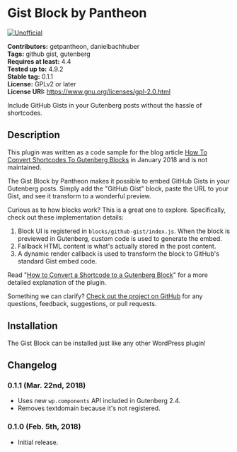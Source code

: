 # Gist Block by Pantheon #
[![Unofficial](https://img.shields.io/badge/Pantheon-Unofficial-yellow?logo=pantheon&color=FFDC28)](https://pantheon.io/docs/oss-support-levels#unofficial)

**Contributors:** getpantheon, danielbachhuber  
**Tags:** github gist, gutenberg  
**Requires at least:** 4.4  
**Tested up to:** 4.9.2  
**Stable tag:** 0.1.1  
**License:** GPLv2 or later  
**License URI:** https://www.gnu.org/licenses/gpl-2.0.html  

Include GitHub Gists in your Gutenberg posts without the hassle of shortcodes.

## Description ##
This plugin was written as a code sample for the blog article [How To Convert Shortcodes To Gutenberg Blocks](https://pantheon.io/blog/how-convert-shortcode-gutenberg-block) in January 2018 and is not maintained.

The Gist Block by Pantheon makes it possible to embed GitHub Gists in your Gutenberg posts. Simply add the "GitHub Gist" block, paste the URL to your Gist, and see it transform to a wonderful preview.

Curious as to how blocks work? This is a great one to explore. Specifically, check out these implementation details:

1. Block UI is registered in `blocks/github-gist/index.js`. When the block is previewed in Gutenberg, custom code is used to generate the embed.
2. Fallback HTML content is what's actually stored in the post content.
3. A dynamic render callback is used to transform the block to GitHub's standard Gist embed code.

Read "[How to Convert a Shortcode to a Gutenberg Block](https://pantheon.io/blog/how-convert-shortcode-gutenberg-block)" for a more detailed explanation of the plugin.

Something we can clarify? [Check out the project on GitHub](https://github.com/pantheon-systems/github-gist-gutenberg-block/) for any questions, feedback, suggestions, or pull requests.

## Installation ##

The Gist Block can be installed just like any other WordPress plugin!

## Changelog ##

### 0.1.1 (Mar. 22nd, 2018) ###
* Uses new `wp.components` API included in Gutenberg 2.4.
* Removes textdomain because it's not registered.

### 0.1.0 (Feb. 5th, 2018) ###
* Initial release.
